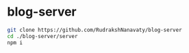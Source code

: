 # blog-server
``` bash
git clone https://github.com/RudrakshNanavaty/blog-server
cd ./blog-server/server
npm i
```
